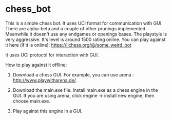 # chess_bot
This is a simple chess bot. It uses UCI format for communication with GUI. There are alpha-beta and a couple of other prunings implemented. Meanwhile it doesn't use any endgames or openings bases. The playstyle is very aggressive. It's level is around 1500 rating online. You can play against it here (if it is online): https://lichess.org/@/some_weird_bot

It uses UCI protocol for interaction with GUI.

How to play against it offline:

1. Download a chess GUI. For example, you can use arena : http://www.playwitharena.de/.

2. Download the main.exe file. Install main.exe as a chess engine in the GUI. If you are using arena, click engine -> install new engine, then choose main.exe.

3. Play against this engine in a GUI.
